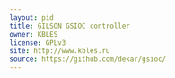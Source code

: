 ```yaml
---
layout: pid
title: GILSON GSIOC controller
owner: KBLES
license: GPLv3
site: http://www.kbles.ru
source: https://github.com/dekar/gsioc/
---
```

